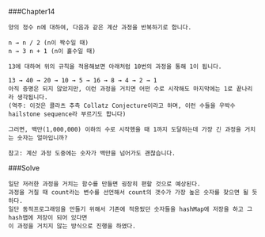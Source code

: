 ###Chapter14

    양의 정수 n에 대하여, 다음과 같은 계산 과정을 반복하기로 합니다.

    n → n / 2 (n이 짝수일 때)
    n → 3 n + 1 (n이 홀수일 때)

    13에 대하여 위의 규칙을 적용해보면 아래처럼 10번의 과정을 통해 1이 됩니다.

    13 → 40 → 20 → 10 → 5 → 16 → 8 → 4 → 2 → 1
    아직 증명은 되지 않았지만, 이런 과정을 거치면 어떤 수로 시작해도 마지막에는 1로 끝나리라 생각됩니다.
    (역주: 이것은 콜라츠 추측 Collatz Conjecture이라고 하며, 이런 수들을 우박수 hailstone sequence라 부르기도 합니다)

    그러면, 백만(1,000,000) 이하의 수로 시작했을 때 1까지 도달하는데 가장 긴 과정을 거치는 숫자는 얼마입니까?

    참고: 계산 과정 도중에는 숫자가 백만을 넘어가도 괜찮습니다.


###Solve

    일단 저러한 과정을 거치는 함수를 만들면 굉장히 편할 것으로 예상된다.
    과정을 거칠 때 count라는 변수를 선언해서 count의 갯수가 가장 높은 숫자를 찾으면 될 듯 하다.
    일단 동적프로그래밍을 만들기 위해서 기존에 적용됬던 숫자들을 hashMap에 저장을 하고 그 hash맵에 저장이 되어 있다면
    이 과정을 거치지 않는 방식으로 진행을 하였다.